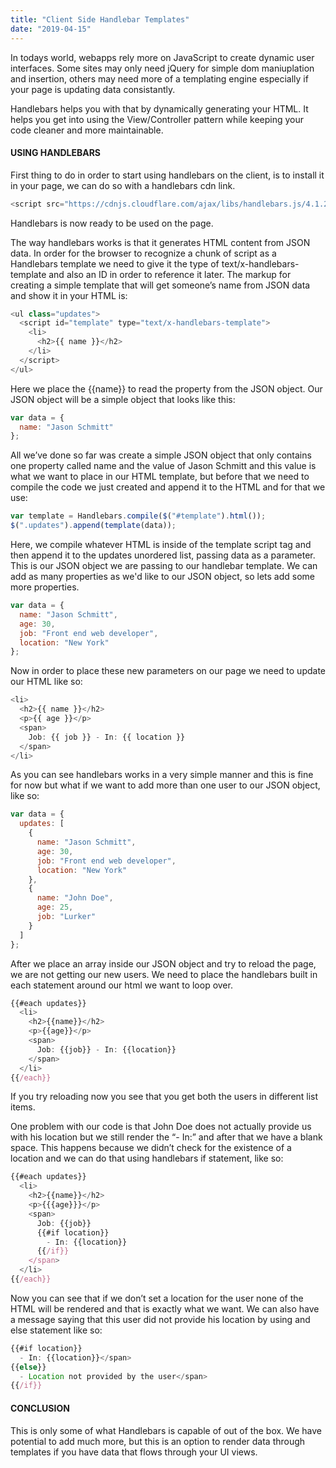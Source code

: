 ```yaml
---
title: "Client Side Handlebar Templates"
date: "2019-04-15"
---
```


In todays world, webapps rely more on JavaScript to create dynamic user interfaces. Some sites may only need jQuery for simple dom maniuplation and insertion, others may need more of a templating engine especially if your page is updating data consistantly.

Handlebars helps you with that by dynamically generating your HTML. It helps you get into using the View/Controller pattern while keeping your code cleaner and more maintainable.

#### USING HANDLEBARS

First thing to do in order to start using handlebars on the client, is to install it in your page, we can do so with a handlebars cdn link.

```js
<script src="https://cdnjs.cloudflare.com/ajax/libs/handlebars.js/4.1.2/handlebars.min.js" />
```

Handlebars is now ready to be used on the page.

The way handlebars works is that it generates HTML content from JSON data. In order for the browser to recognize a chunk of script as a Handlebars template we need to give it the type of text/x-handlebars-template and also an ID in order to reference it later. The markup for creating a simple template that will get someone’s name from JSON data and show it in your HTML is:

```js
<ul class="updates">
  <script id="template" type="text/x-handlebars-template">
    <li>
      <h2>{{ name }}</h2>
    </li>
  </script>
</ul>
```

Here we place the {{name}} to read the property from the JSON object. Our JSON object will be a simple object that looks like this:

```js
var data = {
  name: "Jason Schmitt"
};
```

All we’ve done so far was create a simple JSON object that only contains one property called name and the value of Jason Schmitt and this value is what we want to place in our HTML template, but before that we need to compile the code we just created and append it to the HTML and for that we use:

```js
var template = Handlebars.compile($("#template").html());
$(".updates").append(template(data));
```

Here, we compile whatever HTML is inside of the template script tag and then append it to the updates unordered list, passing data as a parameter. This is our JSON object we are passing to our handlebar template. We can add as many properties as we'd like to our JSON object, so lets add some more properties.

```js
var data = {
  name: "Jason Schmitt",
  age: 30,
  job: "Front end web developer",
  location: "New York"
};
```

Now in order to place these new parameters on our page we need to update our HTML like so:

```js
<li>
  <h2>{{ name }}</h2>
  <p>{{ age }}</p>
  <span>
    Job: {{ job }} - In: {{ location }}
  </span>
</li>
```

As you can see handlebars works in a very simple manner and this is fine for now but what if we want to add more than one user to our JSON object, like so:

```js
var data = {
  updates: [
    {
      name: "Jason Schmitt",
      age: 30,
      job: "Front end web developer",
      location: "New York"
    },
    {
      name: "John Doe",
      age: 25,
      job: "Lurker"
    }
  ]
};
```

After we place an array inside our JSON object and try to reload the page, we are not getting our new users. We need to place the handlebars built in each statement around our html we want to loop over.

```js
{{#each updates}}
  <li>
    <h2>{{name}}</h2>
    <p>{{age}}</p>
    <span>
      Job: {{job}} - In: {{location}}
    </span>
  </li>
{{/each}}
```

If you try reloading now you see that you get both the users in different list items.

One problem with our code is that John Doe does not actually provide us with his location but we still render the “- In:” and after that we have a blank space. This happens because we didn’t check for the existence of a location and we can do that using handlebars if statement, like so:

```js
{{#each updates}}
  <li>
    <h2>{{name}}</h2>
    <p>{{{age}}}</p>
    <span>
      Job: {{job}}
      {{#if location}}
        - In: {{location}}
      {{/if}}
    </span>
  </li>
{{/each}}
```

Now you can see that if we don’t set a location for the user none of the HTML will be rendered and that is exactly what we want. We can also have a message saying that this user did not provide his location by using and else statement like so:

```js
{{#if location}}
  - In: {{location}}</span>
{{else}}
  - Location not provided by the user</span>
{{/if}}
```

#### CONCLUSION

This is only some of what Handlebars is capable of out of the box. We have potential to add much more, but this is an option to render data through templates if you have data that flows through your UI views.
